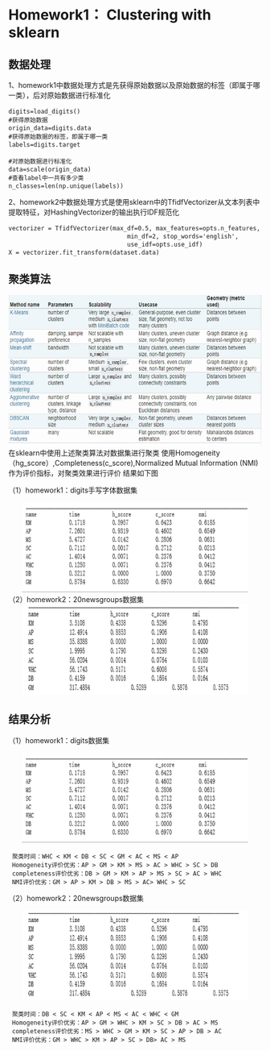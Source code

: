 # Homework1： Clustering with sklearn  
## 数据处理  
1、homework1中数据处理方式是先获得原始数据以及原始数据的标签（即属于哪一类），后对原始数据进行标准化  
```
digits=load_digits()
#获得原始数据
origin_data=digits.data
#获得原始数据的标签，即属于哪一类
labels=digits.target

#对原始数据进行标准化
data=scale(origin_data)
#查看label中一共有多少类
n_classes=len(np.unique(labels))

```
2、homework2中数据处理方式是使用sklearn中的TfidfVectorizer从文本列表中提取特征，对HashingVectorizer的输出执行IDF规范化
```
vectorizer = TfidfVectorizer(max_df=0.5, max_features=opts.n_features,
                                 min_df=2, stop_words='english',
                                 use_idf=opts.use_idf)
X = vectorizer.fit_transform(dataset.data)
```

## 聚类算法
<div align=center>
  <img width="600" height="300" src="https://raw.githubusercontent.com/CeciliaXWang/201944766WangFangJun/master/homework1/picture/Clustering%20Algorithms.png"/>
</div>
在sklearn中使用上述聚类算法对数据集进行聚类
使用Homogeneity（hg_score）,Completeness(c_score),Normalized Mutual Information (NMI) 作为评价指标，对聚类效果进行评价
结果如下图  

（1）homework1：digits手写字体数据集

<div align=center>
  <img width="450" height="180" src="https://raw.githubusercontent.com/CeciliaXWang/201944766WangFangJun/master/homework1/picture/result1.png"/>
</div>
（2）homework2：20newsgroups数据集
<div align=center>
  <img width="450" height="180" src="https://raw.githubusercontent.com/CeciliaXWang/201944766WangFangJun/master/homework1/picture/result2.png"/>
</div>

## 结果分析

（1）homework1：digits数据集 
<div align=center>
  <img width="450" height="180" src="https://raw.githubusercontent.com/CeciliaXWang/201944766WangFangJun/master/homework1/picture/result1.png"/>
</div>

     聚类时间：WHC < KM < DB < SC < GM < AC < MS < AP  
     Homogeneity评价优劣：AP > GM > KM > MS > AC > WHC > SC > DB  
     completeness评价优劣：DB > GM > KM > AP > MS > SC > AC > WHC  
     NMI评价优劣：GM > AP > KM > DB > MS > AC> WHC > SC
    
（2）homework2：20newsgroups数据集
<div align=center>
  <img width="450" height="180" src="https://raw.githubusercontent.com/CeciliaXWang/201944766WangFangJun/master/homework1/picture/result2.png"/>
</div>

     聚类时间：DB < SC < KM < AP < MS < AC < WHC < GM  
     Homogeneity评价优劣：AP > GM > WHC > KM > SC > DB > AC > MS  
     completeness评价优劣：MS > WHC > GM > KM > SC > AP > DB > AC 
     NMI评价优劣：GM > WHC > KM > AP > SC > DB> AC > MS
 
